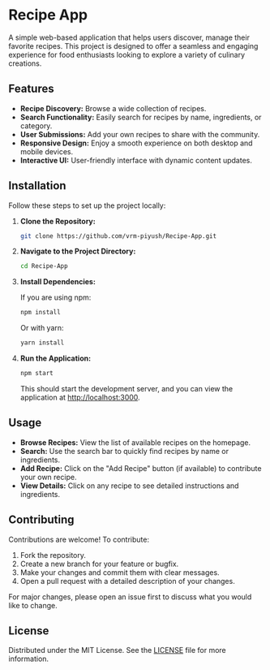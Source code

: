 # Recipe App

A simple web-based application that helps users discover, manage their favorite recipes. This project is designed to offer a seamless and engaging experience for food enthusiasts looking to explore a variety of culinary creations.

## Features

- **Recipe Discovery:** Browse a wide collection of recipes.
- **Search Functionality:** Easily search for recipes by name, ingredients, or category.
- **User Submissions:** Add your own recipes to share with the community.
- **Responsive Design:** Enjoy a smooth experience on both desktop and mobile devices.
- **Interactive UI:** User-friendly interface with dynamic content updates.

## Installation

Follow these steps to set up the project locally:

1. **Clone the Repository:**

   ```bash
   git clone https://github.com/vrm-piyush/Recipe-App.git
   ```

2. **Navigate to the Project Directory:**

   ```bash
   cd Recipe-App
   ```

3. **Install Dependencies:**

   If you are using npm:

   ```bash
   npm install
   ```

   Or with yarn:

   ```bash
   yarn install
   ```

4. **Run the Application:**

   ```bash
   npm start
   ```

   This should start the development server, and you can view the application at [http://localhost:3000](http://localhost:3000).

## Usage

- **Browse Recipes:** View the list of available recipes on the homepage.
- **Search:** Use the search bar to quickly find recipes by name or ingredients.
- **Add Recipe:** Click on the "Add Recipe" button (if available) to contribute your own recipe.
- **View Details:** Click on any recipe to see detailed instructions and ingredients.

## Contributing

Contributions are welcome! To contribute:

1. Fork the repository.
2. Create a new branch for your feature or bugfix.
3. Make your changes and commit them with clear messages.
4. Open a pull request with a detailed description of your changes.

For major changes, please open an issue first to discuss what you would like to change.

## License

Distributed under the MIT License. See the [LICENSE](LICENSE) file for more information.

